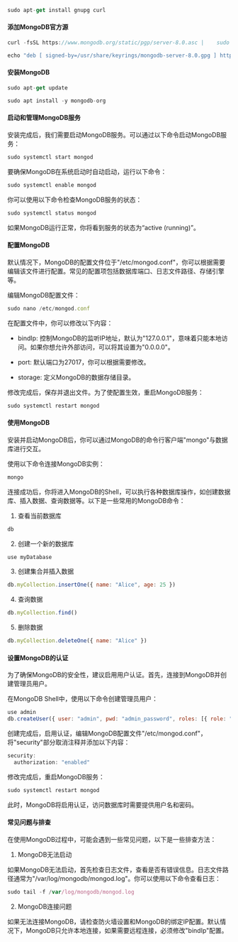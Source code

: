 ```js
sudo apt-get install gnupg curl
```

#### 添加MongoDB官方源
```js
curl -fsSL https://www.mongodb.org/static/pgp/server-8.0.asc |    sudo gpg -o /usr/share/keyrings/mongodb-server-8.0.gpg    --dearmor
```

```js
echo "deb [ signed-by=/usr/share/keyrings/mongodb-server-8.0.gpg ] http://repo.mongodb.org/apt/debian bookworm/mongodb-org/8.0 main" | sudo tee /etc/apt/sources.list.d/mongodb-org-8.0.list
```
#### 安装MongoDB
```js
sudo apt-get update
```

```js
sudo apt install -y mongodb-org
```
#### 启动和管理MongoDB服务
安装完成后，我们需要启动MongoDB服务。可以通过以下命令启动MongoDB服务：
```js
sudo systemctl start mongod
```
要确保MongoDB在系统启动时自动启动，运行以下命令：
```js
sudo systemctl enable mongod
```
你可以使用以下命令检查MongoDB服务的状态：
```js
sudo systemctl status mongod
```
如果MongoDB运行正常，你将看到服务的状态为“active (running)”。


#### 配置MongoDB

默认情况下，MongoDB的配置文件位于"/etc/mongod.conf"，你可以根据需要编辑该文件进行配置。常见的配置项包括数据库端口、日志文件路径、存储引擎等。

编辑MongoDB配置文件：

```js
sudo nano /etc/mongod.conf
```
在配置文件中，你可以修改以下内容：

 - bindIp: 控制MongoDB的监听IP地址，默认为"127.0.0.1"，意味着只能本地访问。如果你想允许外部访问，可以将其设置为"0.0.0.0"。

 - port: 默认端口为27017，你可以根据需要修改。

 - storage: 定义MongoDB的数据存储目录。

修改完成后，保存并退出文件。为了使配置生效，重启MongoDB服务：
```js
sudo systemctl restart mongod
```

#### 使用MongoDB
安装并启动MongoDB后，你可以通过MongoDB的命令行客户端"mongo"与数据库进行交互。

使用以下命令连接MongoDB实例：
```js
mongo
```
连接成功后，你将进入MongoDB的Shell，可以执行各种数据库操作，如创建数据库、插入数据、查询数据等。以下是一些常用的MongoDB命令：

1. 查看当前数据库
```js
db
```
2. 创建一个新的数据库
```js
use myDatabase
```
3. 创建集合并插入数据
```js
db.myCollection.insertOne({ name: "Alice", age: 25 })
```
4. 查询数据
```js
db.myCollection.find()
```
5. 删除数据
```js
db.myCollection.deleteOne({ name: "Alice" })
```
#### 设置MongoDB的认证

为了确保MongoDB的安全性，建议启用用户认证。首先，连接到MongoDB并创建管理员用户。

在MongoDB Shell中，使用以下命令创建管理员用户：
```js
use admin
db.createUser({ user: "admin", pwd: "admin_password", roles: [{ role: "root", db: "admin" }] })
```
创建完成后，启用认证，编辑MongoDB配置文件"/etc/mongod.conf"，将"security"部分取消注释并添加以下内容：
```js
security:
  authorization: "enabled"
```
修改完成后，重启MongoDB服务：
```js
sudo systemctl restart mongod
```
此时，MongoDB将启用认证，访问数据库时需要提供用户名和密码。

#### 常见问题与排查

在使用MongoDB过程中，可能会遇到一些常见问题，以下是一些排查方法：

1. MongoDB无法启动

如果MongoDB无法启动，首先检查日志文件，查看是否有错误信息。日志文件路径通常为"/var/log/mongodb/mongod.log"。你可以使用以下命令查看日志：
```js
sudo tail -f /var/log/mongodb/mongod.log
```
2. MongoDB连接问题

如果无法连接MongoDB，请检查防火墙设置和MongoDB的绑定IP配置。默认情况下，MongoDB只允许本地连接，如果需要远程连接，必须修改"bindIp"配置。